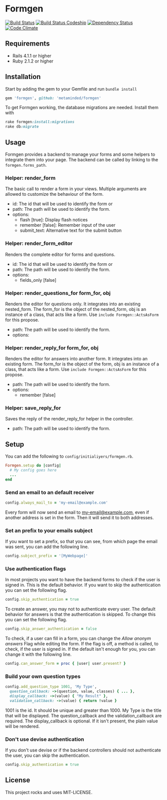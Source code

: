 # Formgen

[![Build Status](https://travis-ci.org/simkimsia/UtilityBehaviors.png)](https://travis-ci.org/hanspolo/formgen)
[![Build Status Codeship](https://codeship.com/projects/106352/status?branch=master)](https://codeship.com/projects/106352)
[![Dependency Status](https://gemnasium.com/renspr/bsat.svg)](https://gemnasium.com/hanspolo/formgen)
[![Code Climate](https://codeclimate.com/github/hanspolo/formgen/badges/gpa.svg)](https://codeclimate.com/github/hanspolo/formgen)

## Requirements

* Rails 4.1.1 or higher
* Ruby 2.1.2 or higher

## Installation

Start by adding the gem to your Gemfile and run `bundle install`
```ruby
gem 'formgen', github: 'metaminded/formgen'
```

To get Formgen working, the database migrations are needed.
Install them with

```ruby
rake formgen:install:migrations
rake db:migrate
```

## Usage

Formgen provides a backend to manage your forms and some helpers to integrate them into your page.
The backend can be called by linking to the `formgen.forms_path`.

### Helper: render_form
The basic call to render a form in your views.
Multiple arguments are allowed to customize the behaviour of the form.

* id: The id that will be used to identify the form
or
* path: The path will be used to identify the form.
* options:
  * flash [true]: Display flash notices
  * remember [false]: Remember input of the user
  * submit_text: Alternative text for the submit button

### Helper: render_form_editor
Renders the complete editor for forms and questions.

* id: The id that will be used to identify the form
or
* path: The path will be used to identify the form.
* options:
  * fields_only [false]

### Helper: render_questions_for form_for, obj
Renders the editor for questions only.
It integrates into an existing nested_form.
The form_for is the object of the nested_form, obj is an instance of a class, that acts like a form.
Use `include Formgen::ActsAsForm` for this propose.

* path: The path will be used to identify the form.
* options:

### Helper: render_reply_for form_for, obj
Renders the editor for answers into another form.
It integrates into an existing form.
The form_for is the object of the form, obj is an instance of a class, that acts like a form.
Use `include Formgen::ActsAsForm` for this propose.

* path: The path will be used to identify the form.
* options:
  * remember [false]

### Helper: save_reply_for
Saves the reply of the render_reply_for helper in the controller.

* path: The path will be used to identify the form.

## Setup
You can add the following to `config/initialiyers/formgen.rb`.
```ruby
Formgen.setup do |config|
  # My config goes here
  ...
end
```

### Send an email to an default receiver
```ruby
config.always_mail_to = 'my-email@example.com'
```
Every form will now send an email to my-email@example.com, even if another address is set in the form.
Then it will send it to both addresses.

### Set an prefix to your emails subject
If you want to set a prefix, so that you can see, from which page the email was sent, you can add the following line.
```ruby
config.subject_prefix = '[MyWebpage]'
```

### Use authentication flags
In most projects you want to have the backend forms to check if the user is signed in.
This is the default behavior.
If you want to skip the authentication you can set the following flag.
```ruby
config.skip_authentication = true
```

To create an answer, you may not to authenticate every user.
The default behavior for answers is that the authentication is skipped.
To change this you can set the following flag.
```ruby
config.skip_answer_authentication = false
```

To check, if a user can fill in a form, you can change the *Allow anonym answers* Flag while editing the form.
If the flag is off, a method is called, to check, if the user is signed in.
If the default isn't enough for you, you can change it with the following line.
```ruby
config.can_answer_form = proc { |user| user.present? }
```

### Build your own question types
```ruby
config.add_question_type 1001, 'My Type',
  question_callback: ->(question, value, classes) { ... },
  display_callback: ->(value) { "My Result" },
  validation_callback: ->(value) { return !value }
```
1001 is the id. It should be unique and greater than 1000.
My Type is the title that will be displayed.
The question_callback and the validation_callback are required.
The display_callback is optional. If it isn't present, the plain value will be rendered.

### Don't use devise authentication
If you don't use devise or if the backend controllers should not authenticate the user, you can skip the authentication.
```ruby
config.skip_authentication = true
```

## License

This project rocks and uses MIT-LICENSE.
